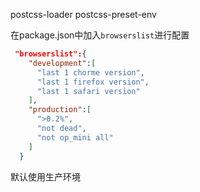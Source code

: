 postcss-loader postcss-preset-env

在package.json中加入`browserslist`进行配置

```json
 "browserslist":{
    "development":[
      "last 1 chorme version",
      "last 1 firefox version",
      "last 1 safari version"
    ],
    "production":[
      ">0.2%",
      "not dead",
      "not op_mini all"
    ]
  }
```

默认使用生产环境

​	